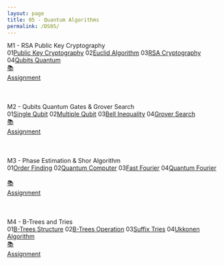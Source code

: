 ```yaml
---
layout: page
title: 05 - Quantum Algorithms
permalink: /DS05/
---
```


<div class="block" style="grid-template-columns: 1fr 1fr;">
  <div class="btn text"><div class="btn name">M1 - RSA Public Key Cryptography</div>
    <div class="row" style="grid-template-columns: 2fr 1fr;">
      <div class="row" style="grid-template-columns: 1fr 5fr;">
        <a class="btn box2">01</a><a href="/01-MSDS/DS01/M11/" class="btn box1">Public Key Cryptography</a>
        <a class="btn box2">02</a><a href="/01-MSDS/DS01/M12/" class="btn box1">Euclid Algorithm</a>
        <a class="btn box2">03</a><a href="/01-MSDS/DS01/M13/" class="btn box1">RSA Cryptography</a>
        <a class="btn box2">04</a><a href="/01-MSDS/DS01/M14/" class="btn box1">Qubits Quantum</a>
        <a class="btn empty">&nbsp;</a><a class="btn empty"></a>
        <a class="btn empty">&nbsp;</a><a class="btn empty"></a>
      </div>
      <div class="row" style="grid-template-columns: 1fr;">
        <a href="//" class="btn box2">📚<br>Assignment</a>
        <a class="btn empty">&nbsp;<br>&nbsp;</a>
        <a class="btn empty">&nbsp;<br>&nbsp;</a>
        <a class="btn empty">&nbsp;<br>&nbsp;</a>
      </div>
    </div>
  </div>
  <div class="btn text"><div class="btn name">M2 - Qubits Quantum Gates & Grover Search</div>
    <div class="row" style="grid-template-columns: 2fr 1fr;">
      <div class="row" style="grid-template-columns: 1fr 5fr;">
        <a class="btn box2">01</a><a href="/01-MSDS/DS05/M21/" class="btn box1">Single Qubit</a>
        <a class="btn box2">02</a><a href="/01-MSDS/DS05/M22/" class="btn box1">Multiple Qubit</a>
        <a class="btn box2">03</a><a href="/01-MSDS/DS05/M23/" class="btn box1">Bell Inequality</a>
        <a class="btn box2">04</a><a href="/01-MSDS/DS05/M24/" class="btn box1">Grover Search</a>
        <a class="btn empty">&nbsp;</a><a class="btn empty"></a>
        <a class="btn empty">&nbsp;</a><a class="btn empty"></a>
      </div>
      <div class="row" style="grid-template-columns: 1fr;">
        <a href="//" class="btn box2">📚<br>Assignment</a>
        <a class="btn empty">&nbsp;<br>&nbsp;</a>
        <a class="btn empty">&nbsp;<br>&nbsp;</a>
        <a class="btn empty">&nbsp;<br>&nbsp;</a>
      </div>
    </div>
  </div>
</div>

<div class="block" style="grid-template-columns: 1fr 1fr;">
  <div class="btn text"><div class="btn name">M3 - Phase Estimation & Shor Algorithm</div>
    <div class="row" style="grid-template-columns: 2fr 1fr;">
      <div class="row" style="grid-template-columns: 1fr 5fr;">
        <a class="btn box2">01</a><a href="/01-MSDS/DS05/M31/" class="btn box1">Order Finding</a>
        <a class="btn box2">02</a><a href="/01-MSDS/DS05/M32/" class="btn box1">Quantum Computer</a>
        <a class="btn box2">03</a><a href="/01-MSDS/DS05/M33/" class="btn box1">Fast Fourier</a>
        <a class="btn box2">04</a><a href="/01-MSDS/DS05/M34/" class="btn box1">Quantum Fourier</a>
        <a class="btn empty">&nbsp;</a><a class="btn empty"></a>
        <a class="btn empty">&nbsp;</a><a class="btn empty"></a>
      </div>
      <div class="row" style="grid-template-columns: 1fr;">
        <a href="//" class="btn box2">📚<br>Assignment</a>
        <a class="btn empty">&nbsp;<br>&nbsp;</a>
        <a class="btn empty">&nbsp;<br>&nbsp;</a>
        <a class="btn empty">&nbsp;<br>&nbsp;</a>
      </div>
    </div>
  </div>
  <div class="btn text"><div class="btn name">M4 - B-Trees and Tries</div>
    <div class="row" style="grid-template-columns: 2fr 1fr;">
      <div class="row" style="grid-template-columns: 1fr 5fr;">
        <a class="btn box2">01</a><a href="/01-MSDS/DS05/M41/" class="btn box1">B-Trees Structure</a>
        <a class="btn box2">02</a><a href="/01-MSDS/DS05/M42/" class="btn box1">B-Trees Operation</a>
        <a class="btn box2">03</a><a href="/01-MSDS/DS05/M43/" class="btn box1">Suffix Tries</a>
        <a class="btn box2">04</a><a href="/01-MSDS/DS05/M44/" class="btn box1">Ukkonen Algorithm</a>
        <a class="btn empty">&nbsp;</a><a class="btn empty"></a>
        <a class="btn empty">&nbsp;</a><a class="btn empty"></a>
      </div>
      <div class="row" style="grid-template-columns: 1fr;">
        <a href="//" class="btn box2">📚<br>Assignment</a>
        <a class="btn empty">&nbsp;<br>&nbsp;</a>
        <a class="btn empty">&nbsp;<br>&nbsp;</a>
        <a class="btn empty">&nbsp;<br>&nbsp;</a>
      </div>
    </div>
  </div>
</div>
